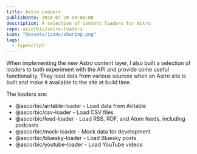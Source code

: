 ```yaml
---
title: Astro Loaders
publishDate: 2024-07-20 00:00:00
description: A selection of content loaders for Astro
repo: ascorbic/astro-loaders
icon: "@assets/icons/sharing.png"
tags:
  - TypeScript
---
```


When implementing the new Astro content layer, I also built a selection of
loaders to both experiment with the API and provide some useful functionality.
They load data from various sources when an Astro site is built and make it
available to the site at build time.

The loaders are:

- @ascorbic/airtable-loader - Load data from Airtable
- @ascorbic/csv-loader - Load CSV files
- @ascorbic/feed-loader - Load RSS, RDF, and Atom feeds, including podcasts
- @ascorbic/mock-loader - Mock data for development
- @ascorbic/bluesky-loader - Load Bluesky posts
- @ascorbic/youtube-loader - Load YouTube videos
